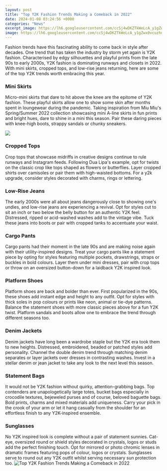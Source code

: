 ```yaml
---
layout: post
title: "Top Y2K Fashion Trends Making a Comeback in 2022"
date: 2024-01-08 03:24:56 +0000
categories: "News"
excerpt_image: https://lh6.googleusercontent.com/ccSj4wDKZTkWeLcA_y1gZwx0vcuzhdHVKzU6HzL02jSqpac-DJIH7EOwecQuoo7GTrV-rXogR4IoJViZO6Jhi7FOSVc4Bs98e6jFukIqA4jtk2bhPwPzXacQ0qsopOZ-AbxybYHo
image: https://lh6.googleusercontent.com/ccSj4wDKZTkWeLcA_y1gZwx0vcuzhdHVKzU6HzL02jSqpac-DJIH7EOwecQuoo7GTrV-rXogR4IoJViZO6Jhi7FOSVc4Bs98e6jFukIqA4jtk2bhPwPzXacQ0qsopOZ-AbxybYHo
---
```


Fashion trends have this fascinating ability to come back in style after decades. One trend that has taken the industry by storm yet again is Y2K fashion. Characterised by edgy silhouettes and playful prints from the late 90s to early 2000s, Y2K fashion is dominating runways and closets in 2022. With mini skirts, cropped tops, and low-rise jeans returning, here are some of the top Y2K trends worth embracing this year.
### Mini Skirts
Micro-mini skirts that dare to hit above the knee are the epitome of Y2K fashion. These playful skirts allow one to show some skin after months spent in loungewear during the pandemic. Taking inspiration from Miu Miu's Spring/Summer 2022 collection showcasing mini A-line skirts in fun prints and bright hues, dare to shine in a mini this season. Pair these daring pieces with knee-high boots, strappy sandals or chunky sneakers. 

![](https://akns-images.eonline.com/eol_images/Entire_Site/2021717/rs_1024x759-210817114909-1024_Y2K-Fashion-Trends-Guide.jpg?fit=around|1024:759&amp;output-quality=90&amp;crop=1024:759;center)
### Cropped Tops 
Crop tops that showcase midriffs in creative designs continue to rule runways and Instagram feeds. Following Dua Lipa's example, opt for twists on the classic crop like tops shaped as flowers or butterflies. Layer cropped shirts over camisoles or pair them with high-waisted bottoms. For a y2k upgrade, consider styles decorated with charms, rings or lettering. 
### Low-Rise Jeans
The early 2000s were all about jeans dangerously close to showing one's undies, and low-rise jeans are experiencing a revival. Opt for styles cut to sit an inch or two below the belly button for an authentic Y2K feel. Distressed, ripped or acid-washed washes add to the vintage vibe. Tuck these jeans into boots or pair with cropped tanks to accentuate your waist. 
### Cargo Pants
Cargo pants had their moment in the late 90s and are making noise again with their utility-inspired designs. Treat your cargo pants like a statement piece by opting for styles featuring multiple pockets, drawstrings, straps or buckles in bold colours. Layer them under mini dresses, pair with crop tops or throw on an oversized button-down for a laidback Y2K inspired look. 
### Platform Shoes 
Platform shoes are back and bolder than ever. First popularized in the 90s, these shoes add instant edge and height to any outfit. Opt for styles with thick soles in pop colours or prints like neon, animal or tie-dye patterns. Balance the statement shoes with more classic pieces above for a fun Y2K twist. Platform sandals and boots allow one to embrace the trend through different seasons too.
### Denim Jackets   
Denim jackets have long been a wardrobe staple but the Y2K era took them to new heights. Distressed, embroidered, beaded or patched styles add personality. Channel the double denim trend through matching denim separates or layer jackets over dresses in contrasting washes. Invest in a stellar denim or jean jacket to take any look to the next level this season. 
### Statement Bags
It would not be Y2K fashion without quirky, attention-grabbing bags. Top contenders are unapologetically large totes, bucket bags especially in crocodile textures, bejeweled purses and of course, beloved baguette bags. Bold prints, charms and mixed materials add uniqueness. Carry your pick in the crook of your arm or let it hang casually from the shoulder for an effortless finish to any Y2K-inspired ensemble. 
### Sunglasses 
No Y2K inspired look is complete without a pair of statement sunnies. Cat-eye, oversized round or shield styles decorated in crystals, logos or studs add the perfect finishing touch. Opt for mirrored or photo chromic lenses in dramatic frames featuring pops of colour, logos or crystals. Sunglasses serve to round out any Y2K outfit whilst serving necessary sun protection too.
![Top Y2K Fashion Trends Making a Comeback in 2022](https://lh6.googleusercontent.com/ccSj4wDKZTkWeLcA_y1gZwx0vcuzhdHVKzU6HzL02jSqpac-DJIH7EOwecQuoo7GTrV-rXogR4IoJViZO6Jhi7FOSVc4Bs98e6jFukIqA4jtk2bhPwPzXacQ0qsopOZ-AbxybYHo)